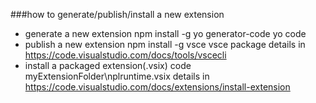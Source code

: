 ###how to generate/publish/install a new extension
* generate a new extension
npm install -g yo generator-code
yo code
* publish a new extension
npm install -g vsce 
vsce package
details in https://code.visualstudio.com/docs/tools/vscecli
* install a packaged extension(.vsix)
code myExtensionFolder\nplruntime.vsix
details in https://code.visualstudio.com/docs/extensions/install-extension
